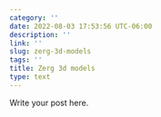```yaml
---
category: ''
date: 2022-08-03 17:53:56 UTC-06:00
description: ''
link: ''
slug: zerg-3d-models
tags: ''
title: Zerg 3d models
type: text
---
```

Write your post here.

